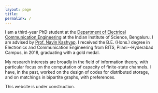 ```yaml
---
layout: page
title: 
permalink: /
---
```



I am a third-year PhD student at the [Department of Electrical Communication Engineering](https://ece.iisc.ac.in/) at the Indian Institute of Science, Bengaluru. I am advised by [Prof. Navin Kashyap](https://ece.iisc.ac.in/~nkashyap/). I received the B.E. (Hons.) degree in Electronics and Communication Engineering from BITS, Pilani--Hyderabad Campus, in 2018, graduating with a gold medal. 

My research interests are broadly in the field of information theory, with particular focus on the computation of capacity of finite-state channels. I have, in the past, worked on the design of codes for distributed storage, and on matchings in bipartite graphs, with preferences.

This website is under construction.
